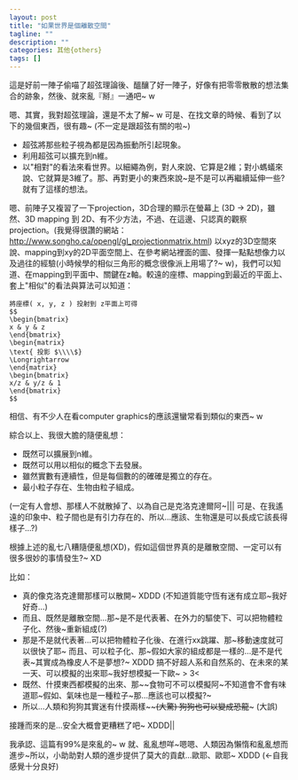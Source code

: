```yaml
---
layout: post
title: "如果世界是個離散空間"
tagline: ""
description: ""
categories: 其他{others}
tags: []
---
```



這是好前一陣子偷喵了超弦理論後、醞釀了好一陣子，好像有把零零散散的想法集合的跡象，然後、就來亂『掰』一通吧~ w

嗯、其實，我對超弦理論，還是不太了解~ w 可是、在找文章的時候、看到了以下的幾個東西，很有趣~ \(不一定是跟超弦有關的啦~\)

<!-- more -->

- 超弦將那些粒子視為都是因為振動所引起現象。
- 利用超弦可以擴充到n維。
- 以"相對"的看法來看世界。以細繩為例，對人來說、它算是2維；對小螞蟻來說、它就算是3維了。那、再對更小的東西來說~是不是可以再繼續延伸一些?就有了這樣的想法。

嗯、前陣子又複習了一下projection，3D合理的顯示在螢幕上 (3D → 2D)，雖然、3D mapping 到 2D、有不少方法，不過、在這邊、只認真的觀察projection。(我覺得很讚的網站： http://www.songho.ca/opengl/gl_projectionmatrix.html)
以xyz的3D空間來說、mapping到xy的2D平面空間上、在參考網站裡面的圖、發揮一點點想像力以及過往的經驗(小時候學的相似三角形的概念很像派上用場了?~ w)，我們可以知道、在mapping到平面中、關鍵在z軸。較遠的座標、mapping到最近的平面上、套上"相似"的看法與算法可以知道：

    將座標( x, y, z ) 投射到 z平面上可得
	$$
	\begin{bmatrix}
	x & y & z
	\end{bmatrix}
	\begin{matrix}
	\text{ 投影 $\\\\$}
	\Longrightarrow
	\end{matrix}
	\begin{bmatrix}
	x/z & y/z & 1
	\end{bmatrix}
	$$

相信、有不少人在看computer graphics的應該還蠻常看到類似的東西~ w

綜合以上、我很大膽的隨便亂想：

- 既然可以擴展到n維。
- 既然可以用以相似的概念下去發展。
- 雖然實數有連續性，但是每個數的的確確是獨立的存在。
- 最小粒子存在、生物由粒子組成。

(一定有人會想、那樣人不就散掉了、以為自己是克洛克達爾阿~|||  可是、在我遙遠的印象中、粒子間也是有引力存在的、所以…應該、生物還是可以長成它該長得樣子…?)

根據上述的亂七八糟隨便亂想(XD)，假如這個世界真的是離散空間、一定可以有很多很妙的事情發生?~ XD

比如：

- 真的像克洛克達爾那樣可以散開~ XDDD (不知道質能守恆有迷有成立耶~我好好奇…)
- 而且、既然是離散空間…那~是不是代表著、在外力的驅使下、可以把物體粒子化、然後~重新組成(?)
- 那是不是就代表著…可以把物體粒子化後、在進行xx跳躍、那~移動速度就可以很快了耶~
  而且、可以粒子化、那~假如大家的組成都是一樣的…是不是代表~其實成為橡皮人不是夢想?~ XDDD 搞不好超人系和自然系的、在未來的某一天、可以模擬的出來耶~我好想模擬一下歐~ > 3<
- 既然、什摸東西都模擬的出來、那~~食物可不可以模擬阿~不知道會不會有味道耶~假如、氣味也是一種粒子~那…應該也可以模擬?~
- 所以…人類和狗狗其實迷有什摸兩樣~~~~(大驚) 狗狗也可以變成恐龍~~~ (大誤)

接踵而來的是…安全大概會更糟糕了吧~ XDDD||

我承認、這篇有99%是來亂的~ w  就、亂亂想咩~嗯嗯、人類因為懶惰和亂亂想而進步~所以，小助助對人類的進步提供了莫大的貢獻…歐耶、歐耶~ XDDD (←自我感覺十分良好)
